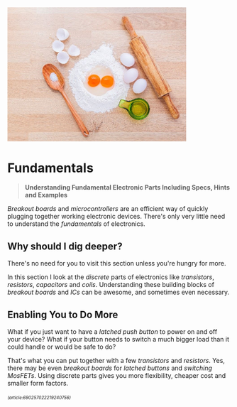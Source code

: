 ﻿<img src="/assets/images/baking.jpg" width="80%" height="80%" />
 
# Fundamentals

> **Understanding Fundamental Electronic Parts Including Specs, Hints and Examples**

*Breakout boards* and *microcontrollers* are an efficient way of quickly plugging together working electronic devices. There's only very little need to understand the *fundamentals* of electronics.

## Why should I dig deeper?

There's no need for you to visit this section unless you're hungry for more.

In this section I look at the *discrete* parts of electronics like *transistors*, *resistors*, *capacitors* and *coils*. Understanding these building blocks of *breakout boards* and *ICs* can be awesome, and sometimes even necessary.

## Enabling You to Do More

What if you just want to have a *latched push button* to power on and off your device? What if your button needs to switch a much bigger load than it could handle or would be safe to do?

That's what you can put together with a few *transistors* and *resistors*. Yes, there may be even *breakout boards* for *latched buttons* and *switching MosFETs*. Using discrete parts gives you more flexibility, cheaper cost and smaller form factors.

<sup><sub>*(article:690257022219240756)*</sub></sup>
